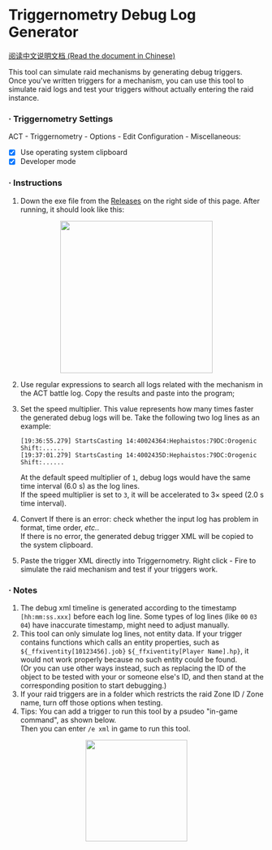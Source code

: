 # Triggernometry Debug Log Generator

[阅读中文说明文档 (Read the document in Chinese)](https://github.com/MnFeN/TrN-DebugLogGenerator/blob/main/README-CN.md)

This tool can simulate raid mechanisms by generating debug triggers.  
Once you've written triggers for a mechanism, you can use this tool to simulate raid logs and test your triggers without actually entering the raid instance.   

### · Triggernometry Settings
ACT - Triggernometry - Options - Edit Configuration - Miscellaneous:
- [x] Use operating system clipboard
- [x] Developer mode

### · Instructions
1. Down the exe file from the [Releases](https://github.com/MnFeN/TrN-DebugLogGenerator/releases) on the right side of this page. After running, it should look like this:  
<div align=center>
    <img src="https://user-images.githubusercontent.com/85232361/202977407-dc2a1ea3-c820-49e9-9e4a-4d5190d51dce.png" height="300px">
</div>

2. Use regular expressions to search all logs related with the mechanism in the ACT battle log. Copy the results and paste into the program;  

3. Set the speed multiplier. This value represents how many times faster the generated debug logs will be. Take the following two log lines as an example:
    ```
    [19:36:55.279] StartsCasting 14:40024364:Hephaistos:79DC:Orogenic Shift:......
    [19:37:01.279] StartsCasting 14:4002435D:Hephaistos:79DC:Orogenic Shift:......
    ```
    At the default speed multiplier of `1`, debug logs would have the same time interval (6.0 s) as the log lines.  
    If the speed multiplier is set to `3`, it will be accelerated to 3× speed (2.0 s time interval).
4. Convert
    If there is an error: check whether the input log has problem in format, time order, *etc.*.  
    If there is no error, the generated debug trigger XML will be copied to the system clipboard.
5. Paste the trigger XML directly into Triggernometry. Right click - Fire to simulate the raid mechanism and test if your triggers work.  


### · Notes
1. The debug xml timeline is generated according to the timestamp `[hh:mm:ss.xxx]` before each log line. Some types of log lines (like `00` `03` `04`) have inaccurate timestamp, might need to adjust manually.
2. This tool can only simulate log lines, not entity data. If your trigger contains functions which calls an entity properties, such as `${_ffxiventity[10123456].job}` `${_ffxiventity[Player Name].hp}`, it would not work properly because no such entity could be found.    
(Or you can use other ways instead, such as replacing the ID of the object to be tested with your or someone else's ID, and then stand at the corresponding position to start debugging.)
3. If your raid triggers are in a folder which restricts the raid Zone ID / Zone name, turn off those options when testing.
4. Tips: You can add a trigger to run this tool by a psudeo "in-game command", as shown below.  
Then you can enter `/e xml` in game to run this tool.
<div align=center>
    <img src="https://user-images.githubusercontent.com/85232361/202975668-4f98aa3b-ce8d-40ee-a517-64850800fa86.png" height="200px">
</div>




